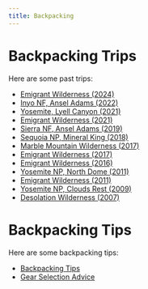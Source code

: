 ```yaml
---
title: Backpacking
---
```


# Backpacking Trips

Here are some past trips:

- [Emigrant Wilderness (2024)](https://www.icloud.com/sharedalbum/#B2dG0ehgLGJ9vq4)
- [Inyo NF, Ansel Adams (2022)](https://www.icloud.com/sharedalbum/#B2dGIcgc2GO1Nh6)
- [Yosemite, Lyell Canyon (2021)](https://www.icloud.com/sharedalbum/#B2dGJDfWGG0Vhj7)
- [Emigrant Wilderness (2021)](https://www.icloud.com/sharedalbum/#B2d5aDWbrMlwaZ)
- [Sierra NF, Ansel Adams (2019)](https://www.icloud.com/sharedalbum/#B2dJRveFpJOYfBF)
- [Sequoia NP, Mineral King (2018)](https://www.icloud.com/sharedalbum/#B2dGdPblXG2Ex5T)
- [Marble Mountain Wilderness (2017)](https://www.icloud.com/sharedalbum/#B2d5CmvASx4qMT)
- [Emigrant Wilderness (2017)](https://www.icloud.com/sharedalbum/#B2d5NI45M298sk)
- [Emigrant Wilderness (2016)](https://www.icloud.com/sharedalbum/#B2d52plgjNzKRG)
- [Yosemite NP, North Dome (2011)](https://www.icloud.com/sharedalbum/#B2d5M7GFPacFVN)
- [Emigrant Wilderness (2011)](https://www.icloud.com/sharedalbum/#B2dGQOeMmGAEYP2)
- [Yosemite NP, Clouds Rest (2009)](https://www.icloud.com/sharedalbum/#B2d5aVbMKMX981)
- [Desolation Wilderness (2007)](https://www.icloud.com/sharedalbum/#B2dGdIshaGiskGQ)


# Backpacking Tips

Here are some backpacking tips:

- [Backpacking Tips](tips.md)
- [Gear Selection Advice](gear-advice.md)
